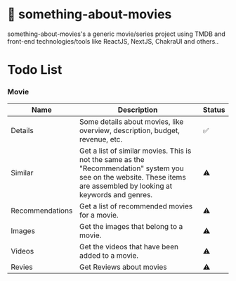 # 🍿 something-about-movies
something-about-movies's a generic movie/series project using TMDB and front-end technologies/tools like ReactJS, NextJS, ChakraUI and others..

# Todo List

### Movie 
| Name | Description | Status |
| ---- | ----------- | ------ |
| Details | Some details about movies, like overview, description, budget, revenue, etc. | ✅  |
| Similar | Get a list of similar movies. This is not the same as the "Recommendation" system you see on the website. These items are assembled by looking at keywords and genres. | ⚠  |
| Recommendations |  Get a list of recommended movies for a movie. |  ⚠  | 
| Images | Get the images that belong to a movie. | ⚠  | 
| Videos | Get the videos that have been added to a movie. |  ⚠  | 
| Revies | Get Reviews about movies | ⚠ | 
